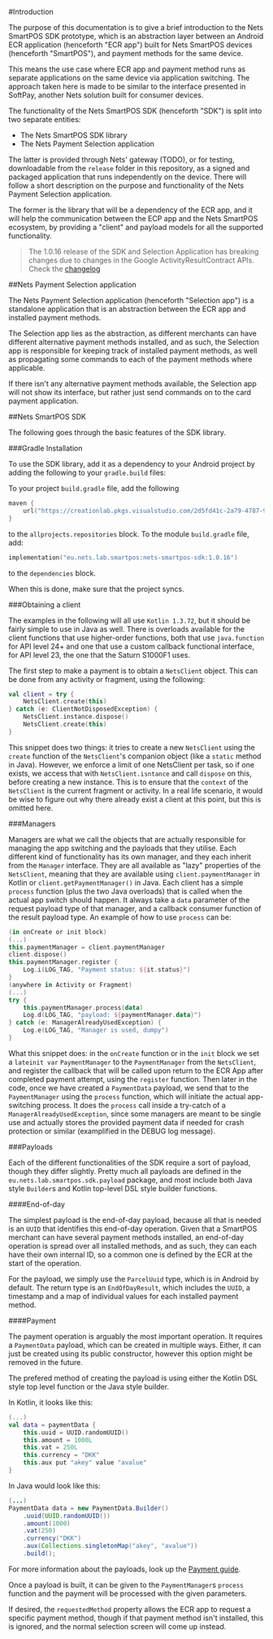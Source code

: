#Introduction

The purpose of this documentation is to give a brief introduction to the Nets
SmartPOS SDK prototype, which is an abstraction layer between an Android ECR
application (henceforth "ECR app") built for Nets SmartPOS devices (henceforth 
"SmartPOS"), and payment methods for the same device.

This means the use case where ECR app and payment method runs as separate
applications on the same device via application switching. The approach taken
here is made to be similar to the interface presented in SoftPay, another Nets
solution built for consumer devices.

The functionality of the Nets SmartPOS SDK (henceforth "SDK") is split into two
separate entities:

- The Nets SmartPOS SDK library
- The Nets Payment Selection application

The latter is provided through Nets' gateway (TODO), or for testing, 
downloadable from the `release` folder in this repository, 
as a signed and packaged application
that runs independently on the device. There will follow a short description on
the purpose and functionality of the Nets Payment Selection application.

The former is the library that will be a dependency of the ECR app, and it will
help the communication between the ECP app and the Nets SmartPOS ecosystem, by
providing a "client" and payload models for all the supported functionality.

> The 1.0.16 release of the SDK and Selection Application has breaking changes
> due to changes in the Google ActivityResultContract APIs.
> Check the [changelog](/change_log)

##Nets Payment Selection application

The Nets Payment Selection application (henceforth "Selection app") is a 
standalone application that is an abstraction between the ECR app and installed
payment methods.

The Selection app lies as the abstraction, as different merchants can have
different alternative payment methods installed, and as such, the Selection
app is responsible for keeping track of installed payment methods, as well as
propagating some commands to each of the payment methods where applicable.

If there isn't any alternative payment methods available, the Selection app will
not show its interface, but rather just send commands on to the card payment
application.

##Nets SmartPOS SDK

The following goes through the basic features of the SDK library.

###Gradle Installation

To use the SDK library, add it as a dependency to your Android project by adding
the following to your `gradle.build` files:

To your project `build.gradle` file, add the following

``` kotlin
maven {
    url("https://creationlab.pkgs.visualstudio.com/2d5fd41c-2a79-4787-98dc-e0db6ec5c293/_packaging/NetsSmartPos/maven/v1")
}
```

to the `allprojects.repositories` block. To the module `build.gradle` file, add:

``` kotlin
implementation("eu.nets.lab.smartpos:nets-smartpos-sdk:1.0.16")
```

to the `dependencies` block.

When this is done, make sure that the project syncs.

###Obtaining a client

The examples in the following will all use `Kotlin 1.3.72`, but it should be
fairly simple to use in Java as well. There is overloads available for the 
client functions that use higher-order functions, both that use `java.function`
for API level 24+ and one that use a custom callback functional interface, for
API level 23, the one that the Saturn S1000F1 uses.

The first step to make a payment is to obtain a `NetsClient` object. This can be
done from any activity or fragment, using the following:

```kotlin
val client = try {
    NetsClient.create(this)
} catch (e: ClientNotDisposedException) {
    NetsClient.instance.dispose()
    NetsClient.create(this)
}
```

This snippet does two things: it tries to create a new `NetsClient` using the
`create` function of the `NetsClient`'s companion object (like a `static` method
in Java). However, we enforce a limit of one NetsClient per task, so if one
exists, we access that with `NetsClient.isntance` and call `dispose` on this,
before creating a new instance. This is to ensure that the `context` of the
`NetsClient` is the current fragment or activity. In a real life scenario, it
would be wise to figure out why there already exist a client at this point, but
this is omitted here.

###Managers

Managers are what we call the objects that are actually responsible for managing
the app switching and the payloads that they utilise. Each different kind of
functionality has its own manager, and they each inherit from the `Manager`
interface. They are all available as "lazy" properties of the `NetsClient`,
meaning that they are available using `client.paymentManager` in Kotlin or
`client.getPaymentManager()` in Java. Each client has a simple `process` 
function (plus the two Java overloads) that is called when the actual app switch
should happen. It always take a `data` parameter of the request payload type of
that manager, and a callback consumer function of the result payload type. An
example of how to use `process` can be:

``` kotlin
(in onCreate or init block)
(...)
this.paymentManager = client.paymentManager
client.dispose()
this.paymentManager.register {
    Log.i(LOG_TAG, "Payment status: ${it.status}")
}
(anywhere in Activity or Fragment)
(...)
try {
    this.paymentManager.process(data)
    Log.d(LOG_TAG, "payload: ${paymentManager.data}")
} catch (e: ManagerAlreadyUsedException) {
    Log.e(LOG_TAG, "Manager is used, dumpy")
}
```

What this snippet does: in the `onCreate` function or in the `init` block we
set a `lateinit var` `PaymentManager` to the `PaymentManager` from the 
`NetsClient`, and register the callback that will be called upon return to the
ECR App after completed payment attempt, using the `register` function. 
Then later in the code, once we have
created a `PaymentData` payload, we send that to the `PaymentManager` using the
`process` function, which will initiate the actual app-switching process.
It does the `process` call inside a try-catch of a
`ManagerAlreadyUsedException`, since some managers are meant to be single use
and actually stores the provided payment data if needed for crash protection or
similar (examplified in the DEBUG log message).

###Payloads

Each of the different functionalities of the SDK require a sort of payload, 
though they differ slightly. Pretty much all payloads are defined in the
`eu.nets.lab.smartpos.sdk.payload` package, and most include both Java style
`Builder`s and Kotlin top-level DSL style builder functions.

####End-of-day

The simplest payload is the end-of-day payload, because all that is needed is an
`UUID` that identifies this end-of-day operation. Given that a SmartPOS merchant
can have several payment methods installed, an end-of-day operation is spread
over all installed methods, and as such, they can each have their own internal
ID, so a common one is defined by the ECR at the start of the operation.

For the payload, we simply use the `ParcelUuid` type, which is in Android by
default. The return type is an `EndOfDayResult`, which includes the `UUID`,
a timestamp and a map of individual values for each installed payment method.

####Payment

The payment operation is arguably the most important operation. It requires a
`PaymentData` payload, which can be created in multiple ways. Either, it can
just be created using its public constructor, however this option might be 
removed in the future.

The prefered method of creating the payload is using either the Kotlin DSL style
top level function or the Java style builder.

In Kotlin, it looks like this:

``` kotlin
(...)
val data = paymentData {
    this.uuid = UUID.randomUUID()
    this.amount = 1000L
    this.vat = 250L
    this.currency = "DKK"
    this.aux put "akey" value "avalue"
}
```

In Java would look like this:

``` java
(...)
PaymentData data = new PaymentData.Builder()
    .uuid(UUID.randomUUID())
    .amount(1000)
    .vat(250)
    .currency("DKK")
    .aux(Collections.singletonMap("akey", "avalue"))
    .build();
```

For more information about the payloads, look up the 
[Payment guide](/payment).

Once a payload is built, it can be given to the `PaymentManager`s `process`
function and the payment will be processed with the given parameters.

If desired, the `requestedMethod` property allows the ECR app to request a
specific payment method, though if that payment method isn't installed, this is
ignored, and the normal selection screen will come up instead.
